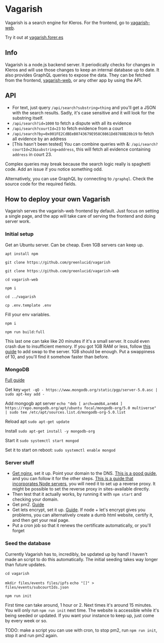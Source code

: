 # Vagarish

Vagarish is a search engine for Kleros. For the frontend, go to [vagarish-web](https://github.com/greenlucid/vagarish-web).

Try it out at [vagarish.forer.es](https://vagarish.forer.es)

## Info

Vagarish is a node.js backend server. It periodically checks for changes in Kleros and will use those changes to keep an internal database up to date.
It also provides GraphQL queries to expose the data. They can be fetched from the frontend, [vagarish-web](https://github.com/greenlucid/vagarish-web), or any other app by using the API.

## API

- For text, just query `/api/search?substring=thing` and you'll get a JSON with the search results. Sadly, it's case sensitive and it will look for the substring itself.
- `/api/search?id=1000` to fetch a dispute with all its evidence
- `/api/search?courtId=23` to fetch evidence from a court
- `/api/search?by=0x001FE2CdBEeB0743679E958C0861Dd8788B28b19` to fetch all evidence by an address
- [This hasn't been tested] You can combine queries with &: `/api/search?courtId=23&substring=address`, this will fetch all evidence containing `address` in court 23.

Complex queries may break because the search logic really is spaghetti code. Add an issue if you notice something odd.

Alternatively, you can use GraphQL by connecting to `/graphql`. Check the source code for the required fields.

## How to deploy your own Vagarish

Vagarish serves the vagarish-web frontend by default. Just focus on setting a single page, and the app will take care of serving the frontend and doing server work.

### Initial setup

Get an Ubuntu server. Can be cheap. Even 1GB servers can keep up.

`apt install npm`

`git clone https://github.com/greenlucid/vagarish`

`git clone https://github.com/greenlucid/vagarish-web`

`cd vagarish-web`

`npm i`

`cd ../vagarish`

`cp .env.template .env`

Fill your env variables. 

`npm i`

`npm run build:full`

This last one can take like 20 minutes if it's a small server. It could even crash due to insufficient memory. If you got 1GB RAM or less, follow [this guide](https://www.digitalocean.com/community/tutorials/how-to-add-swap-space-on-ubuntu-16-04) to add swap to the server. 1GB should be enough. Put a swappiness of 10, and you'll find it somehow faster than before.

### MongoDB

[Full guide](https://docs.mongodb.com/manual/tutorial/install-mongodb-on-ubuntu/)

Get key `wget -qO - https://www.mongodb.org/static/pgp/server-5.0.asc | sudo apt-key add -`

Add mongogb apt server `echo "deb [ arch=amd64,arm64 ] https://repo.mongodb.org/apt/ubuntu focal/mongodb-org/5.0 multiverse" | sudo tee /etc/apt/sources.list.d/mongodb-org-5.0.list`

Reload apt `sudo apt-get update` 

Install `sudo apt-get install -y mongodb-org`

Start it `sudo systemctl start mongod`

Set it to start on reboot: `sudo systemctl enable mongod`

### Server stuff

- [Get nginx](https://nginx.org/en/docs/beginners_guide.html), set it up. Point your domain to the DNS. [This is a good guide](https://landchad.net/nginx), and you can follow it for the other steps. [This is a guide that incorporates Node servers](https://snapshooter.com/blog/how-to-run-nodejs-server-with-nginx), you will need it to set up a reverse proxy. It might be possible to set the reverse proxy in sites-available directly.
- Then test that it actually works, by running it with `npm start` and checking your domain.
- Get pm2. [Guide](https://pm2.keymetrics.io/)
- Get lets encrypt, set it up. [Guide](https://landchad.net/certbot). If node + let's encrypt gives you problems, you can alternatively create a dumb html website, certify it, and then get your real page.
- Put a cron job so that it renews the certificate automatically, or you'll forget

### Seed the database

Currently Vagarish has to, incredibly, be updated up by hand! I haven't made an script to do this automatically.
The initial seeding takes way longer than future updates.

`cd vagarish`

`mkdir files/events files/ipfs`
`echo "[]" > files/events/subcourtIds.json`

`npm run init`

First time can take around, 1 hour or 2.
Next times it's around 15 minutes.
You will only run `npm run init` next time.
The website is accessible while it's being seeded or updated.
If you want your instance to keep up, just come by every week or so.

TODO: make a script you can use with cron, to stop pm2, run `npm run init`, stop it and run pm2 again.